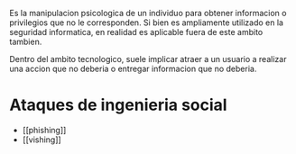 Es la manipulacion psicologica de un individuo para obtener informacion o privilegios que no le corresponden. Si bien es ampliamente utilizado en la seguridad informatica, en realidad es aplicable fuera de este ambito tambien.

Dentro del ambito tecnologico, suele implicar atraer a un usuario a realizar una accion que no deberia o entregar informacion que no deberia.

# Ataques de ingenieria social
- [[phishing]]
- [[vishing]]